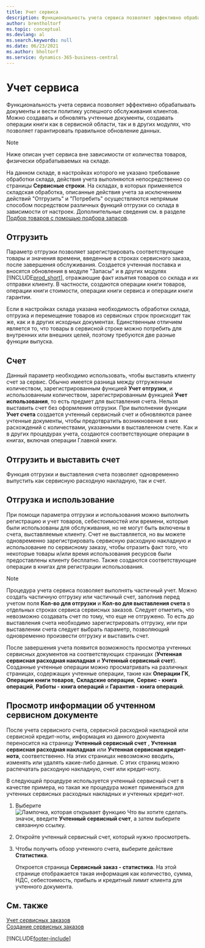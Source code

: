 ```yaml
---
title: Учет сервиса
description: Функциональность учета сервиса позволяет эффективно обрабатывать документы и вести политику успешного обслуживания клиентов.
author: brentholtorf
ms.topic: conceptual
ms.devlang: al
ms.search.keywords: null
ms.date: 06/23/2021
ms.author: bholtorf
ms.service: dynamics-365-business-central
---
```

# <a name="service-posting"></a>Учет сервиса
Функциональность учета сервиса позволяет эффективно обрабатывать документы и вести политику успешного обслуживания клиентов. Можно создавать и обновлять учтенные документы, создавать операции книги как в сервисной области, так и в других модулях, что позволяет гарантировать правильное обновление данных.  

> [!NOTE]  
>  Ниже описан учет сервиса вне зависимости от количества товаров, физически обрабатываемых на складе.  
>   
>  На данном складе, в настройках которого не указано требование обработки склада, действия учета выполняются непосредственно со страницы **Сервисные строки**. На складах, в которых применяется складская обработка, описанные действия учета за исключением действий "Отгрузить" и "Потребить" осуществляются непрямым способом посредством различных функций отгрузки со склада в зависимости от настроек. Дополнительные сведения см. в разделе [Подбор товаров с помощью подбора запасов](warehouse-how-to-pick-items-with-inventory-picks.md).  

## <a name="ship"></a>Отгрузить
Параметр отгрузки позволяет зарегистрировать соответствующие товары и значения времени, введенные в строках сервисного заказа, после завершения обслуживания. Создается учтенная поставка и вносятся обновления в модуле "Запасы" и в других модулях [!INCLUDE[prod_short](includes/prod_short.md)], отражающие факт изъятия товаров со склада и их отправки клиенту. В частности, создаются операции книги товаров, операции книги стоимости, операции книги сервиса и операции книги гарантии.  

Если в настройках склада указана необходимость обработки склада, отгрузка и перемещение товаров из сервисных строк происходит так же, как и в других исходных документах. Единственным отличием является то, что товары в сервисной строке можно потребить для внутренних или внешних целей, поэтому требуются две разные функции выпуска.

## <a name="invoice"></a>Счет
Данный параметр необходимо использовать, чтобы выставить клиенту счет за сервис. Обычно имеется разница между отгруженным количеством, зарегистрированным функцией **Учет отгрузки**, и использованным количеством, зарегистрированным функцией **Учет использования**, то есть предмет для выставления счета. Нельзя выставить счет без оформления отгрузки. При выполнении функции **Учет счета** создается учтенный сервисный счет и обновляются ранее учтенные документы, чтобы предотвратить возникновение в них расхождений с количествами, указанными в выставленном счете. Как и в других процедурах учета, создаются соответствующие операции в книгах, включая операции Главной книги.  

## <a name="ship-and-invoice"></a>Отгрузить и выставить счет
Функция отгрузки и выставления счета позволяет одновременно выпустить как сервисную расходную накладную, так и счет.  

## <a name="ship-and-consume"></a>Отгрузка и использование
При помощи параметра отгрузки и использования можно выполнить регистрацию и учет товаров, себестоимостей или времени, которые были использованы для обслуживания, но не могут быть включены в счета, выставляемые клиенту. Счет не выставляется, но вы можете одновременно зарегистрировать сервисную расходную накладную и использование по сервисному заказу, чтобы отразить факт того, что некоторые товары и/или время использования ресурсов были предоставлены клиенту бесплатно. Также создаются соответствующие операции в книгах для регистрации использования.  

> [!NOTE]  
>  Процедура учета сервиса позволяет выполнять частичный учет. Можно создать частичную отгрузку или частичный счет, заполнив перед учетом поля **Кол-во для отгрузки** и **Кол-во для выставления счета** в отдельных строках сервиса сервисных заказов. Следует отметить, что невозможно создавать счет по тому, что еще не отгружено. То есть до выставления счета необходимо зарегистрировать отгрузку, или при выставлении счета следует выбрать параметр, позволяющий одновременно произвести отгрузку и выставить счет.  

После завершения учета появится возможность просмотра учтенных сервисных документов на соответствующих страницах (**Учтенная сервисная расходная накладная** и **Учтенный сервисный счет**). Созданные учтенные операции можно просматривать на различных страницах, содержащих учтенные операции, такие как **Операции ГК**, **Операции книги товаров**, **Складские операции**, **Сервис - книга операций**, **Работы - книга операций** и **Гарантия - книга операций**.  

## <a name="to-view-information-about-a-posted-service-document"></a>Просмотр информации об учтенном сервисном документе
После учета сервисного счета, сервисной расходной накладной или сервисной кредит-ноты, информация из данного документа переносится на страницу **Учтенный сервисный счет** , **Учтенная сервисная расходная накладная** или **Учтенная сервисная кредит-нота**, соответственно. На этих страницах невозможно вводить, изменять или удалять какие-либо данные. С этих страниц можно распечатать расходную накладную, счет или кредит-ноту.  

В следующей процедуре используется учтенный сервисный счет в качестве примера, но такая же процедура может применяться для учтенных сервисных расходных накладных и учтенных кредит-нот.  

1. Выберите ![Лампочка, которая открывает функцию Что вы хотите сделать.](media/ui-search/search_small.png "Что вы хотите сделать") значок, введите **Учтенный сервисный счет**, а затем выберите связанную ссылку.  
2. Откройте учтенный сервисный счет, который нужно просмотреть.  
3. Чтобы получить обзор учтенного счета, выберите действие **Статистика**.  

    Откроется страница **Сервисный заказ - статистика**. На этой странице отображается такая информация как количество, сумма, НДС, себестоимость, прибыль и кредитный лимит клиента для учтенного документа.

## <a name="see-also"></a>См. также
[Учет сервисных заказов](service-how-to-post-service-orders.md)   
[Создание сервисных заказов](service-how-to-create-service-orders.md)


[!INCLUDE[footer-include](includes/footer-banner.md)]
